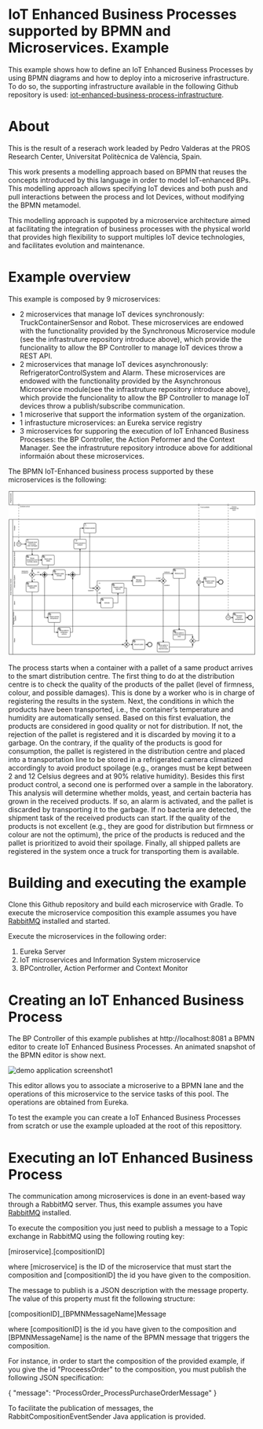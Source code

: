 # IoT Enhanced Business Processes supported by BPMN and Microservices. Example

This example shows how to define an IoT Enhanced Business Processes by using BPMN diagrams and how to deploy into a microserive infrastructure. 
To do so, the supporting infrastructure available in the following Github repository is used: [iot-enhanced-business-process-infrastructure](https://github.com/pvalderas/iot-enhanced-business-process-infrastructure).

# About

This is the result of a reserach work leaded by Pedro Valderas at the PROS Research Center, Universitat Politècnica de València, Spain.

This work presents a modelling approach based on BPMN that reuses the concepts introduced by this language in order to model IoT-enhanced BPs. This modelling approach allows specifying IoT devices and both push and pull interactions between the process and Iot Devices, without modifying the BPMN metamodel.

This modelling approach is suppoted by a microservice architecture aimed at facilitating the integration of business processes with the physical world that provides high flexibility to support multiples IoT device technologies, and facilitates evolution and maintenance.

# Example overview

This example is composed by 9 microservices:

* 2 microservices that manage IoT devices synchronously: TruckContainerSensor and Robot. These microservices are endowed with the functionality provided by the Synchronous Microservice module (see the infrastruture repository introduce above), which provide the funcionality to allow the BP Controller to manage IoT devices throw a REST API.
* 2 microservices that manage IoT devices asynchronously: RefrigeratorControlSystem and Alarm. These microservices are endowed with the functionality provided by the Asynchronous Microservice module(see the infrastruture repository introduce above), which provide the funcionality to allow the BP Controller to manage IoT devices throw a publish/subscribe communication.
* 1 microserive that support the information system of the organization.
* 1 infrastucture microservices: an Eureka service registry
* 3 microservices for supporing the execution of IoT Enhanced Business Processes: the BP Controller, the Action Peformer and the Context Manager. See the infrastruture repository introduce above for additional informaión about these microservices.

The BPMN IoT-Enhanced business process supported by these microservices is the following:

![BPMN Example](./proposal-example.png "BPMN IoT-Enhanced business process")

The process starts when a container with a pallet of a same product arrives to the smart distribution centre.
The first thing to do at the distribution centre is to check the quality of the products of the pallet (level of firmness, colour, and possible damages). This is done by a worker who is in charge of registering the results in the system. Next, the conditions in which the products have been transported, i.e., the container’s temperature and humidity are automatically sensed. Based on this first evaluation, the products are considered in good quality or not for distribution. If not, the rejection of the pallet is registered and it is discarded by moving it to a garbage. On the contrary, if the quality of the products is good for consumption, the pallet is registered in the distribution centre and placed into a transportation line to be stored in a refrigerated camera climatized accordingly to avoid product spoilage (e.g., oranges must be kept between 2 and 12 Celsius degrees and at 90% relative humidity). 
Besides this first product control, a second one is performed over a sample in the laboratory. This analysis will determine whether molds, yeast, and certain bacteria has grown in the received products. If so, an alarm is activated, and the pallet is discarded by transporting it to the garbage. If no bacteria are detected, the shipment task of the received products can start. If the quality of the products is not excellent (e.g., they are good for distribution but firmness or colour are not the optimum), the price of the products is reduced and the pallet is prioritized to avoid their spoilage. Finally, all shipped pallets are registered in the system once a truck for transporting them is available.


# Building and executing the example

Clone this Github repository and build each microservice with Gradle. To execute the microservice composition this example assumes you have [RabbitMQ](https://www.rabbitmq.com/) installed and started.

Execute the microservices in the following order:
<ol>
<li>Eureka Server</li>
<li>IoT microservices and Information System microservice</li>
<li>BPController, Action Performer and Context Monitor</li>
</ol>

# Creating an IoT Enhanced Business Process

The BP Controller of this example publishes at http://localhost:8081 a BPMN editor to create IoT Enhanced Business Processes. An animated snapshot of the BPMN editor is show next.

![demo application screenshot1](./snapshots/BPMNMicroserviceComposer_snapshot1.gif "Screenshot 1 of the BPMN Microservice Composer")

This editor allows you to associate a microserive to a BPMN lane and the operations of this microservice to the service tasks of this pool. The operations are obtained from Eureka.

To test the example you can create a IoT Enhanced Business Processes from scratch or use the example uploaded at the root of this reposittory. 


# Executing an IoT Enhanced Business Process

The communication among microservices is done in an event-based way through a RabbitMQ server. Thus, this example assumes you have [RabbitMQ](https://www.rabbitmq.com/) installed.

To execute the composition you just need to publish a message to a Topic exchange in RabbitMQ using the following routing key: 

[miroservice].[compositionID]

where [microservice] is the ID of the microservice that must start the composition and [compositionID] the id you have given to the composition.

The message to publish is a JSON description with the message property. The value of this property must fit the following structure:

[compositionID]_[BPMNMessageName]Message

where [compositionID] is the id you have given to the composition and [BPMNMessageName] is the name of the BPMN message that triggers the composition.

For instance, in order to start the composition of the provided example, if you give the id "ProceessOrder" to the composition, you must publish the following JSON specification:

{
  "message": "ProcessOrder_ProcessPurchaseOrderMessage"
}

To facilitate the publication of messages, the RabbitCompositionEventSender Java application is provided. 
